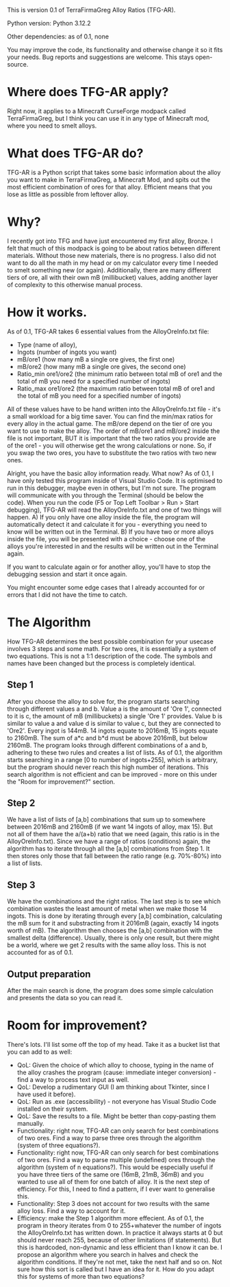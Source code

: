 This is version 0.1 of TerraFirmaGreg Alloy Ratios (TFG-AR).

Python version: Python 3.12.2

Other dependencies: as of 0.1, none

You may improve the code, its functionality and otherwise change it so it fits your needs. Bug reports and suggestions are welcome. This stays open-source.

# Where does TFG-AR apply?
Right now, it applies to a Minecraft CurseForge modpack called TerraFirmaGreg, but I think you can use it in any type of Minecraft mod, where you need to smelt alloys.

# What does TFG-AR do?
TFG-AR is a Python script that takes some basic information about the alloy you want to make in TerraFirmaGreg, a Minecraft Mod, and spits out the most efficient combination of ores
for that alloy. Efficient means that you lose as little as possible from leftover alloy.

# Why?
I recently got into TFG and have just encountered my first alloy, Bronze. I felt that much of this modpack is going to be about ratios between different materials. Without those new
materials, there is no progress. I also did not want to do all the math in my head or on my calculator every time I needed to smelt something new (or again). Additionally, there are
many different tiers of ore, all with their own mB (millibucket) values, adding another layer of complexity to this otherwise manual process.

# How it works.
As of 0.1, TFG-AR takes 6 essential values from the AlloyOreInfo.txt file: 
- Type (name of alloy), 
- Ingots (number of ingots you want)
- mB/ore1 (how many mB a single ore gives, the first one)
- mB/ore2 (how many mB a single ore gives, the second one)
- Ratio_min ore1/ore2 (the minimum ratio between total mB of ore1 and the total of mB you need for a specified number of ingots)
- Ratio_max ore1/ore2 (the maximum ratio between total mB of ore1 and the total of mB you need for a specified number of ingots)

All of these values have to be hand written into the AlloyOreInfo.txt file - it's a small workload for a big time saver. You can find the min/max ratios for every alloy in the 
actual game. The mB/ore depend on the tier of ore you want to use to make the alloy. The order of mB/ore1 and mB/ore2 inside the file is not important, BUT it is important that the 
two ratios you provide are of the ore1 - you will otherwise get the wrong calculations or none. So, if you swap the two ores, you have to substitute the two ratios with two new ones.

Alright, you have the basic alloy information ready. What now? As of 0.1, I have only tested this program inside of Visual Studio Code. It is optimised to run in this debugger, maybe
even in others, but I'm not sure. The program will communicate with you through the Terminal (should be below the code). 
When you run the code (F5 or Top Left Toolbar > Run > Start debugging), TFG-AR will read the AlloyOreInfo.txt and one of two things will happen. A) If you only have one alloy inside
the file, the program will automatically detect it and calculate it for you - everything you need to know will be written out in the Terminal. B) If you have two or more alloys
inside the file, you will be presented with a choice - choose one of the alloys you're interested in and the results will be written out in the Terminal again.

If you want to calculate again or for another alloy, you'll have to stop the debugging session and start it once again.

You might encounter some edge cases that I already accounted for or errors that I did not have the time to catch.

# The Algorithm
How TFG-AR determines the best possible combination for your usecase involves 3 steps and some math. For two ores, it is essentially a system of two equations. This is not a 1:1 description of the code. The symbols and names have been changed but the process is completely identical.
## Step 1
After you choose the alloy to solve for, the program starts searching through different values a and b. Value a is the amount of 'Ore 1', connected to it is c, the amount of mB (millibuckets) a single 'Ore 1' provides. Value b is similar to value a and value d is similar to value c, but they are connected to 'Ore2'. Every ingot is 144mB. 14 ingots equate to 2016mB, 15 ingots equate to 2160mB. The sum of a\*c and b\*d must be above 2016mB, but below 2160mB. The program looks through different combinations of a and b, adhering to these two rules and creates a list of lists. As of 0.1, the algorithm starts searching in a range [0 to number of ingots+255], which is arbitrary, but the program should never reach this high number of iterations. This search algorithm is not efficient and can be improved - more on this under the "Room for improvement?" section.
## Step 2
We have a list of lists of [a,b] combinations that sum up to somewhere between 2016mB and 2160mB (if we want 14 ingots of alloy, max 15). But not all of them have the a/(a+b) ratio that we need (again, this ratio is in the AlloyOreInfo.txt). Since we have a range of ratios (conditions) again, the algorithm has to iterate through all the [a,b] combinations from Step 1. It then stores only those that fall between the ratio range (e.g. 70%-80%) into a list of lists.
## Step 3
We have the combinations and the right ratios. The last step is to see which combination wastes the least amount of metal when we make those 14 ingots. This is done by iterating through every [a,b] combination, calculating the mB sum for it and substracting from it 2016mB (again, exactly 14 ingots worth of mB). The algorithm then chooses the [a,b] combination with the smallest delta (difference). Usually, there is only one result, but there might be a world, where we get 2 results with the same alloy loss. This is not accounted for as of 0.1.
## Output preparation
After the main search is done, the program does some simple calculation and presents the data so you can read it.

# Room for improvement?
There's lots. I'll list some off the top of my head. Take it as a bucket list that you can add to as well:
- QoL: Given the choice of which alloy to choose, typing in the name of the alloy crashes the program (cause: immediate integer conversion) - find a way to process text input as well.
- QoL: Develop a rudimentary GUI (I am thinking about Tkinter, since I have used it before).
- QoL: Run as .exe (accessibility) - not everyone has Visual Studio Code installed on their system.
- QoL: Save the results to a file. Might be better than copy-pasting them manually.
- Functionality: right now, TFG-AR can only search for best combinations of two ores. Find a way to parse three ores through the algorithm (system of three equations?).
- Functionality: right now, TFG-AR can only search for best combinations of two ores. Find a way to parse multiple (undefined) ores through the algorithm (system of n equations?). This would be especially
useful if you have three tiers of the same ore (16mB, 21mB, 36mB) and you wanted to use all of them for one batch of alloy. It is the next step of efficiency. For this, I need to
find a pattern, if I ever want to generalise this.
- Functionality: Step 3 does not account for two results with the same alloy loss. Find a way to account for it.
- Efficiency: make the Step 1 algorithm more effecient. As of 0.1, the program in theory iterates from 0 to 255+whatever the number of ingots the AlloyOreInfo.txt has written down. In practice it always starts at 0 but should never reach 255, because of other limitations (if statements). But this is hardcoded, non-dynamic and less efficient than I know it can be. I propose an algorithm where you search in halves and check the algorithm conditions. If they're not met, take the next half and so on. Not sure how this sort is called but I have an idea for it. How do you adapt this for systems of more than two equations? 
